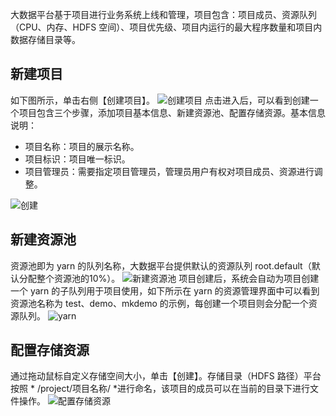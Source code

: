 大数据平台基于项目进行业务系统上线和管理，项目包含：项目成员、资源队列（CPU、内存、HDFS 空间）、项目优先级、项目内运行的最大程序数量和项目内数据存储目录等。
## 新建项目
如下图所示，单击右侧【创建项目】。
![创建项目](http://imgcache.tce.fsphere.cn/static/mc.qcloudimg.com/static/img/b0709f0026ae27be6df8a7c7193a037a/image.png)
点击进入后，可以看到创建一个项目包含三个步骤，添加项目基本信息、新建资源池、配置存储资源。基本信息说明：
- 项目名称：项目的展示名称。
- 项目标识：项目唯一标识。
- 项目管理员：需要指定项目管理员，管理员用户有权对项目成员、资源进行调整。

![创建](https:http://imgcache.tce.fsphere.cn/static/mc.qcloudimg.com/static/img/119b58f0cc30489357ec94e295dade30/image.png)

## 新建资源池
资源池即为 yarn 的队列名称，大数据平台提供默认的资源队列 root.default（默认分配整个资源池的10%）。
![新建资源池](http://imgcache.tce.fsphere.cn/static/mc.qcloudimg.com/static/img/14f44a6a879c869004fd301e254ddebb/image.png)
项目创建后，系统会自动为项目创建一个 yarn 的子队列用于项目使用，如下所示在 yarn 的资源管理界面中可以看到资源池名称为 test、demo、mkdemo 的示例，每创建一个项目则会分配一个资源队列。
![yarn](http://imgcache.tce.fsphere.cn/static/mc.qcloudimg.com/static/img/1400857464b13d4b08fc7fc18b0af094/image.png)

## 配置存储资源
通过拖动鼠标自定义存储空间大小，单击【创建】。存储目录（HDFS 路径）平台按照 * /project/项目名称/ *进行命名，该项目的成员可以在当前的目录下进行文件操作。
![配置存储资源](https:http://imgcache.tce.fsphere.cn/static/mc.qcloudimg.com/static/img/119b58f0cc30489357ec94e295dade30/image.png)
